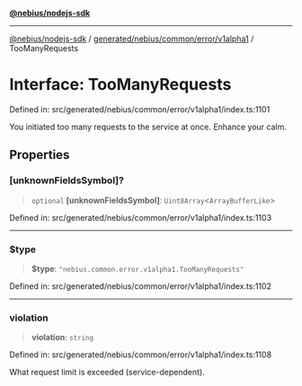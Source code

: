 [**@nebius/nodejs-sdk**](../../../../../../README.md)

***

[@nebius/nodejs-sdk](../../../../../../README.md) / [generated/nebius/common/error/v1alpha1](../README.md) / TooManyRequests

# Interface: TooManyRequests

Defined in: src/generated/nebius/common/error/v1alpha1/index.ts:1101

You initiated too many requests to the service at once. Enhance your calm.

## Properties

### \[unknownFieldsSymbol\]?

> `optional` **\[unknownFieldsSymbol\]**: `Uint8Array`\<`ArrayBufferLike`\>

Defined in: src/generated/nebius/common/error/v1alpha1/index.ts:1103

***

### $type

> **$type**: `"nebius.common.error.v1alpha1.TooManyRequests"`

Defined in: src/generated/nebius/common/error/v1alpha1/index.ts:1102

***

### violation

> **violation**: `string`

Defined in: src/generated/nebius/common/error/v1alpha1/index.ts:1108

What request limit is exceeded (service-dependent).
